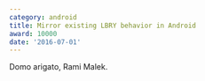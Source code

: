 ```yaml
---
category: android
title: Mirror existing LBRY behavior in Android
award: 10000
date: '2016-07-01'
---
```


Domo arigato, Rami Malek.